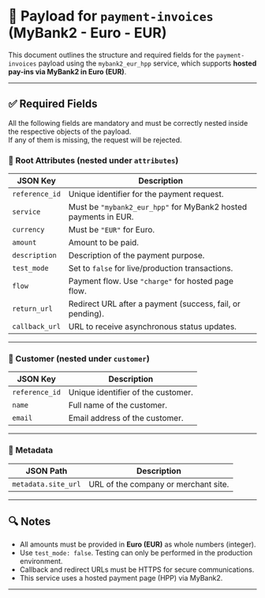 # 📄 Payload for `payment-invoices` (MyBank2 - Euro - EUR)

This document outlines the structure and required fields for the `payment-invoices` payload using the `mybank2_eur_hpp` service, which supports **hosted pay-ins via MyBank2 in Euro (EUR)**.

---

## ✅ Required Fields

All the following fields are mandatory and must be correctly nested inside the respective objects of the payload.  
If any of them is missing, the request will be rejected.

### 🧾 Root Attributes (nested under `attributes`)

| JSON Key       | Description                                                     |
| -------------- | --------------------------------------------------------------- |
| `reference_id` | Unique identifier for the payment request.                      |
| `service`      | Must be `"mybank2_eur_hpp"` for MyBank2 hosted payments in EUR. |
| `currency`     | Must be `"EUR"` for Euro.                                       |
| `amount`       | Amount to be paid.                                              |
| `description`  | Description of the payment purpose.                             |
| `test_mode`    | Set to `false` for live/production transactions.                |
| `flow`         | Payment flow. Use `"charge"` for hosted page flow.              |
| `return_url`   | Redirect URL after a payment (success, fail, or pending).       |
| `callback_url` | URL to receive asynchronous status updates.                     |

---

### 👤 Customer (nested under `customer`)

| JSON Key       | Description                        |
| -------------- | ---------------------------------- |
| `reference_id` | Unique identifier of the customer. |
| `name`         | Full name of the customer.         |
| `email`        | Email address of the customer.     |

---

### 🧩 Metadata

| JSON Path           | Description                          |
| ------------------- | ------------------------------------ |
| `metadata.site_url` | URL of the company or merchant site. |

---

## 🔍 Notes

- All amounts must be provided in **Euro (EUR)** as whole numbers (integer).
- Use `test_mode: false`. Testing can only be performed in the production environment.
- Callback and redirect URLs must be HTTPS for secure communications.
- This service uses a hosted payment page (HPP) via MyBank2.

---
